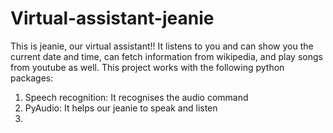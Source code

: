 # Virtual-assistant-jeanie
This is jeanie, our virtual assistant!! 
It listens to you and can show you the current date and time, can fetch information from wikipedia, and play songs from youtube as well.
This project works with the following python packages:
1) Speech recognition: It recognises the audio command
2) PyAudio: It helps our jeanie to speak and listen
3) 
